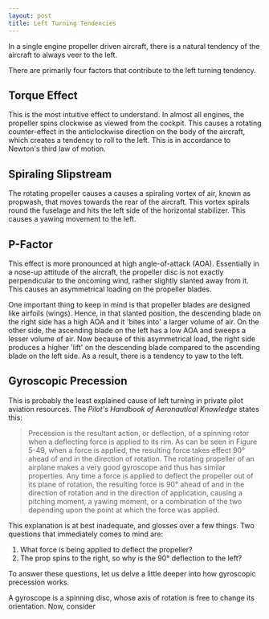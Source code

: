 ```yaml
---
layout: post
title: Left Turning Tendencies
---
```


In a single engine propeller driven aircraft, there is a natural tendency of the aircraft to always veer to the left.

There are primarily four factors that contribute to the left turning tendency.

## Torque Effect

This is the most intuitive effect to understand. In almost all engines, the propeller spins clockwise as viewed from the cockpit. This causes a rotating counter-effect in the anticlockwise direction on the body of the aircraft, which creates a tendency to roll to the left. This is in accordance to Newton's third law of motion.

## Spiraling Slipstream

The rotating propeller causes a causes a spiraling vortex of air, known as propwash, that moves towards the rear of the aircraft. 
This vortex spirals round the fuselage and hits the left side of the horizontal stabilizer. This causes a yawing movement to the left.

## P-Factor

This effect is more pronounced at high angle-of-attack (AOA). Essentially in a nose-up attitude of the aircraft, the propeller disc is not exactly perpendicular to the oncoming wind, rather slightly slanted away from it. This causes an asymmetrical loading on the propeller blades.

One important thing to keep in mind is that propeller blades are designed like airfoils (wings).
Hence, in that slanted position, the descending blade on the right side has a high AOA and it
'bites into' a larger volume of air. On the other side, the ascending blade on the left has a low 
AOA and sweeps a lesser volume of air. Now because of this asymmetrical load, the right side
produces a higher 'lift' on the descending blade compared to the ascending blade on the left side.
As a result, there is a tendency to yaw to the left.

## Gyroscopic Precession

This is probably the least explained cause of left turning in private pilot aviation resources. The _Pilot's Handbook of Aeronautical Knowledge_
states this:

> Precession is the resultant action, or deflection, of a spinning 
rotor when a deflecting force is applied to its rim. As can be 
seen in Figure 5-49, when a force is applied, the resulting 
force takes effect 90° ahead of and in the direction of rotation.
The rotating propeller of an airplane makes a very good gyroscope and thus has similar properties. Any time a force 
is applied to deflect the propeller out of its plane of rotation, 
the resulting force is 90° ahead of and in the direction of 
rotation and in the direction of application, causing a pitching 
moment, a yawing moment, or a combination of the two 
depending upon the point at which the force was applied.

This explanation is at best inadequate, and glosses over a few things. Two questions that immediately comes to mind are:

1. What force is being applied to deflect the propeller?
2. The prop spins to the right, so why is the 90° deflection to the left?

To answer these questions, let us delve a little deeper into how gyroscopic precession works.

A gyroscope is a spinning disc, whose axis of rotation is free to change its orientation. Now, consider 

